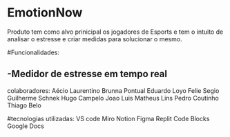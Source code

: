 # EmotionNow
Produto tem como alvo prinicipal os jogadores de Esports e tem o intuito de  analisar o estresse e criar medidas para solucionar o mesmo.

#Funcionalidades:

-Medidor de estresse em tempo real
-

colaboradores:
Aécio Laurentino
Brunna Pontual
Eduardo Loyo
Felie Segio
Guilherme Schnek
Hugo Campelo
Joao Luis
Matheus Lins
Pedro Coutinho
Thiago Belo

#tecnologias utilizadas:
VS code
Miro
Notion
Figma
Replit
Code Blocks
Google Docs


